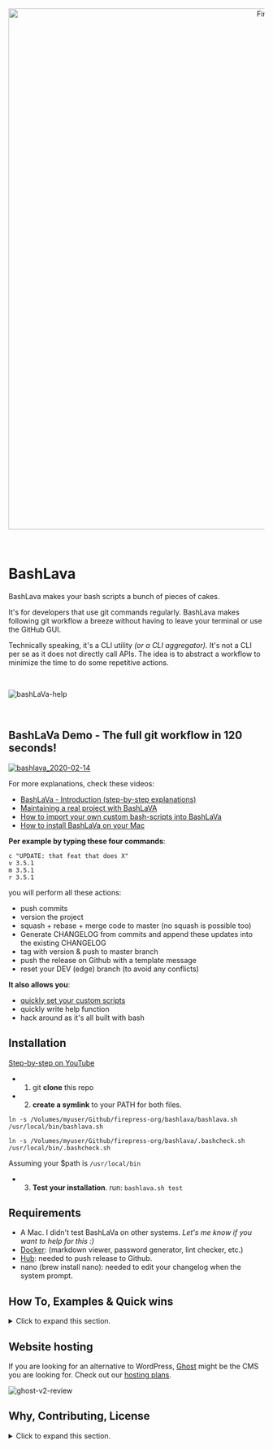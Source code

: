 &nbsp;

<p align="center">
  <a href="https://github.com/firepress-org/bashlava">
    <img src="https://user-images.githubusercontent.com/6694151/74113494-746ee100-4b72-11ea-9601-bd7b1d786b41.jpg" width="1024px" alt="FirePress" />
  </a>
</p>

&nbsp;

# BashLava

BashLava makes your bash scripts a bunch of pieces of cakes. 

It's for developers that use git commands regularly. BashLava makes following git workflow a breeze without having to leave your terminal or use the GitHub GUI.

Technically speaking, it's a CLI utility *(or a CLI aggregator)*. It's not a CLI per se as it does not directly call APIs. The idea is to abstract a workflow to minimize the time to do some repetitive actions.

&nbsp;

![bashLaVa-help](https://user-images.githubusercontent.com/6694151/74569005-5ecd3300-4f47-11ea-9cbe-a41466b34229.jpg)

&nbsp;

## BashLaVa Demo - The full git workflow in 120 seconds!

[![bashlava_2020-02-14](https://user-images.githubusercontent.com/6694151/74553076-95458680-4f24-11ea-9447-4882aaa20e19.jpg)](https://youtu.be/6difYNilhXo)

For more explanations, check these videos:

- [BashLaVa - Introduction (step-by-step explanations)](https://youtu.be/jzGva3p7TeY)
- [Maintaining a real project with BashLaVA](https://youtu.be/J5ySPSTUgZA)
- [How to import your own custom bash-scripts into BashLaVa](https://youtu.be/ezY2N2Bdux0)
- [How to install BashLaVa on your Mac](https://youtu.be/g8pVr8-Cimw)

**Per example by typing these four commands**:

```
c "UPDATE: that feat that does X"
v 3.5.1
m 3.5.1
r 3.5.1
```

you will perform all these actions:

- push commits
- version the project
- squash + rebase + merge code to master (no squash is possible too)
- Generate CHANGELOG from commits and append these updates into the existing CHANGELOG
- tag with version & push to master branch
- push the release on Github with a template message
- reset your DEV (edge) branch (to avoid any conflicts)

**It also allows you**:

- [quickly set your custom scripts](https://youtu.be/ezY2N2Bdux0)
- quickly write help function
- hack around  as it's all built with bash

## Installation

[Step-by-step on YouTube](https://youtu.be/g8pVr8-Cimw)

- 1) git **clone** this repo

- 2) **create a symlink** to your PATH for both files.

```
ln -s /Volumes/myuser/Github/firepress-org/bashlava/bashlava.sh /usr/local/bin/bashlava.sh

ln -s /Volumes/myuser/Github/firepress-org/bashlava/.bashcheck.sh /usr/local/bin/.bashcheck.sh
```

Assuming your $path is `/usr/local/bin`

- 3) **Test your installation**. run: `bashlava.sh test`

## Requirements

- A Mac. I didn't test BashLaVa on other systems. *Let's me know if you want to help for this :)*
- [Docker](https://docs.docker.com/install/): (markdown viewer, password generator, lint checker, etc.)
- [Hub](https://github.com/github/hub#installation): needed to push release to Github.
- nano (brew install nano): needed to edit your changelog when the system prompt.

## How To, Examples & Quick wins

<details><summary>Click to expand this section.</summary>
<p>

You should use an alias like: `alias uu=bashlava.sh ` (with a space at the end) to really benefit from this app.

**Example**: test

```
$1 value is: test
$2 value is: not-set
$3 value is: not-set

——> Date is: 2020-02-14_10H49s21
——> Run on Darwin (Mac).

——> Hub is installed.
——> Docker version 19.03.5, build 633a0ea is installed.
```

**Example**: push commit

```
bashlava.sh c "README / Add requirement section"

——> ERROR: You must provide a Git message.
```

**Example**: list available functions

```
bashlava.sh list

   Core functions

 c   ...... "commit" all changes + git push | usage: c "FEAT: new rule to avoid this glitch"
 v   ...... "version" update your app | usage: v 1.50.1 (if no attribute, show actual version)
 m   ...... "master" .. squash + rebase + merge edge to m + update the CHANGELOG | usage: m 3.5.1
 m-ns   ... "master" no squash + rebase + merge edge to m + update the CHANGELOG | usage: m 3.5.1
 r   ...... "release" generate CHANGELOG + push tag on m + push r on GitHub| usage: r 3.5.1


   Utilities functions

 ci   ..... "continous integration" CI status from Github Actions (no attribute)
 cr   ..... "changelog read" (no attribute)
 d   ...... "diff" show me diff in my code (no attribute)
 e   ...... "edge" recrete a fresh edge branch from master (no attribute)
 h   ...... "help" alias are also set to: -h, --help, help (no attribute)
 hash   ... "hash" Show me the latest hash commit (no attribute)
 l   ...... "log" show me the latest commits (no attribute)
 list   ... "list" all core functions (no attribute)
 log   .... "log" Show me the lastest commits (no attribute)
 mdv   ..... "markdown viewer" | usage: mdv README.md
 oe   ..... "out edge" Basic git checkout (no attribute)
 om   ..... "out master" Basic git checkout (no attribute)
 rr   ..... "release read" Show release from Github (attribute are optionnal)
 s   ...... "status" show me if there is something to commit (no attribute)
 sq   ..... "squash" commits | usage: sq 3 "Add fct xyz"
 test   ... "test" test if requirements for bashLaVa are meet (no attribute)
 tr   ..... "tag read" the actual tag (no attribute)
 vr   ..... "version read" Show app's version (no attribute)
```

</p>
</details>

## Website hosting

If you are looking for an alternative to WordPress, [Ghost](https://firepress.org/en/faq/#what-is-ghost) might be the CMS you are looking for. Check out our [hosting plans](https://firepress.org/en).

![ghost-v2-review](https://user-images.githubusercontent.com/6694151/64218253-f144b300-ce8e-11e9-8d75-312a2b6a3160.gif)


## Why, Contributing, License

<details><summary>Click to expand this section.</summary>
<p>

## Why all this work?

Our [mission](https://firepress.org/en/our-mission/) is to empower freelancers and small organizations to build an outstanding mobile-first website.

Because we believe your website should speak up in your name, we consider our mission completed once your site has become your impresario.

Find me on Twitter [@askpascalandy](https://twitter.com/askpascalandy).

— [The FirePress Team](https://firepress.org/) 🔥📰

## Contributing

The power of communities pull request and forks means that `1 + 1 = 3`. You can help to make this repo a better one! Here is how:

1. Fork it
2. Create your feature branch: `git checkout -b my-new-feature`
3. Commit your changes: `git commit -am 'Add some feature'`
4. Push to the branch: `git push origin my-new-feature`
5. Submit a pull request

Check this post for more details: [Contributing to our Github project](https://pascalandy.com/blog/contributing-to-our-github-project/). Also, by contributing you agree to the [Contributor Code of Conduct on GitHub](https://pascalandy.com/blog/contributor-code-of-conduct-on-github/). 

## License

- This git repo is under the **GNU V3** license. [Find it here](./LICENSE).

</p>
</details>
